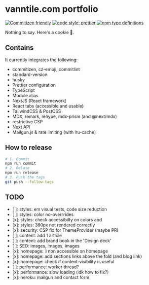 # vanntile.com portfolio


[![Commitizen friendly](https://img.shields.io/badge/commitizen-friendly-brightgreen.svg)](http://commitizen.github.io/cz-cli/)
[![code style: prettier](https://img.shields.io/badge/code_style-prettier-ff69b4.svg)](https://github.com/prettier/prettier)
[![npm type definitions](https://img.shields.io/npm/types/typescript)](https://github.com/Microsoft/TypeScript)

Nothing to say. Here's a cookie 🍪.

## Contains

It currently integrates the following:

- commitizen, cz-emoji, commitlint
- standard-version
- husky
- Prettier configuration
- TypeScript
- Module alias
- NextJS (React framework)
- React tabs (accessible and usable)
- TailwindCSS & PostCSS
- MDX, remark, rehype, mdx-prism (and @next/mdx)
- restrictive CSP
- Next API
- Mailgun.js & rate limiting (with lru-cache)

## How to release

```sh
# 1. Commit
npm run commit
# 2. Relase
npm run release
# 3. Push the tags
git push --follow-tags
```

## TODO

- [ ]: styles: em visual tests, code size reduction
- [ ]: styles: color no-overrrides
- [x]: styles: check accessibilty on colors and
- [x]: styles: 360px not rendered correctly
- [x]: security: CSP fix for ThemeProvider (maybe PR)
- [ ]: content: add 1 article
- [ ]: content: add brand book in the 'Design deck'
- [ ]: SEO: images, images, images
- [x]: homepage: li non accessible on homepage
- [x]: homepage: add sections links above the fold (and blog link)
- [x]: homepage: check if content-visibility is useful
- [ ]: performance: worker thread?
- [x]: performance: slow loading (idk how to fix?)
- [x]: heroku: mailgun and contact form
